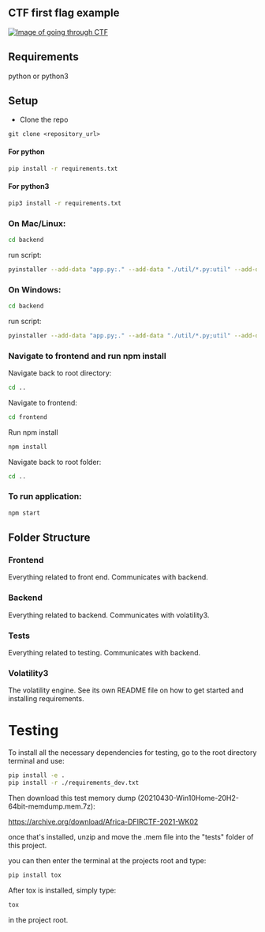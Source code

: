 ## CTF first flag example

[![Image of going through CTF](https://img.youtube.com/vi/KQwYCWXXF94/0.jpg)](https://www.youtube.com/watch?v=KQwYCWXXF94)

## Requirements

python or python3

## Setup

- Clone the repo
```
git clone <repository_url>
```

#### For python 
```bash
pip install -r requirements.txt
```
#### For python3 
```bash
pip3 install -r requirements.txt
```

### On Mac/Linux:
```bash
cd backend
```
run script:
```bash
pyinstaller --add-data "app.py:." --add-data "./util/*.py:util" --add-data "../volatility3/*:volatility3" app.py
```
### On Windows:
```bash
cd backend
```
run script:
```bash
pyinstaller --add-data "app.py;." --add-data "./util/*.py;util" --add-data "../volatility3/*;volatility3" app.py
```
### Navigate to frontend and run npm install
Navigate back to root directory:
```bash
cd ..
```
Navigate to frontend:
```bash
cd frontend
```
Run npm install
```bash
npm install
```
Navigate back to root folder:
```bash
cd ..
```

### To run application:
```bash
npm start
```



## Folder Structure

### Frontend
Everything related to front end. Communicates with backend.

### Backend

Everything related to backend. Communicates with volatility3. 

### Tests

Everything related to testing. Communicates with backend.

### Volatility3

The volatility engine. See its own README file on how to get started and 
installing requirements.

# Testing
To install all the necessary dependencies for testing, go to the root directory terminal and use:
```bash
pip install -e .
pip install -r ./requirements_dev.txt
```

Then download this test memory dump (20210430-Win10Home-20H2-64bit-memdump.mem.7z):

https://archive.org/download/Africa-DFIRCTF-2021-WK02

once that's installed, unzip and move the .mem file into the "tests" folder of this project.

you can then enter the terminal at the projects root and type:
```bash
pip install tox
```
After tox is installed, simply type:
```bash
tox
```
in the project root.

